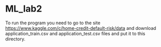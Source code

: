 # ML_lab2
To run the program you need to go to the site https://www.kaggle.com/c/home-credit-default-risk/data and download 
application_train.csv and application_test.csv files and put it to this directory. 
